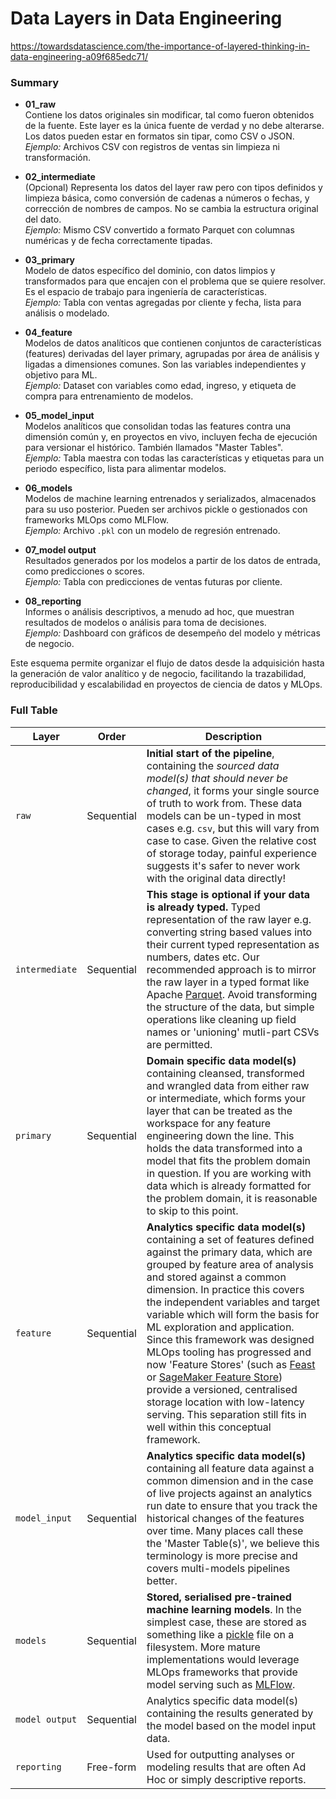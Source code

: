 # Data Layers in Data Engineering

https://towardsdatascience.com/the-importance-of-layered-thinking-in-data-engineering-a09f685edc71/


### Summary

- **01_raw**  
  Contiene los datos originales sin modificar, tal como fueron obtenidos de la fuente. Este layer es la única fuente de verdad y no debe alterarse. Los datos pueden estar en formatos sin tipar, como CSV o JSON.  
  *Ejemplo:* Archivos CSV con registros de ventas sin limpieza ni transformación.

- **02_intermediate**  
  (Opcional) Representa los datos del layer raw pero con tipos definidos y limpieza básica, como conversión de cadenas a números o fechas, y corrección de nombres de campos. No se cambia la estructura original del dato.  
  *Ejemplo:* Mismo CSV convertido a formato Parquet con columnas numéricas y de fecha correctamente tipadas.

- **03_primary**  
  Modelo de datos específico del dominio, con datos limpios y transformados para que encajen con el problema que se quiere resolver. Es el espacio de trabajo para ingeniería de características.  
  *Ejemplo:* Tabla con ventas agregadas por cliente y fecha, lista para análisis o modelado.

- **04_feature**  
  Modelos de datos analíticos que contienen conjuntos de características (features) derivadas del layer primary, agrupadas por área de análisis y ligadas a dimensiones comunes. Son las variables independientes y objetivo para ML.  
  *Ejemplo:* Dataset con variables como edad, ingreso, y etiqueta de compra para entrenamiento de modelos.

- **05_model_input**  
  Modelos analíticos que consolidan todas las features contra una dimensión común y, en proyectos en vivo, incluyen fecha de ejecución para versionar el histórico. También llamados "Master Tables".  
  *Ejemplo:* Tabla maestra con todas las características y etiquetas para un periodo específico, lista para alimentar modelos.

- **06_models**  
  Modelos de machine learning entrenados y serializados, almacenados para su uso posterior. Pueden ser archivos pickle o gestionados con frameworks MLOps como MLFlow.  
  *Ejemplo:* Archivo `.pkl` con un modelo de regresión entrenado.

- **07_model output**  
  Resultados generados por los modelos a partir de los datos de entrada, como predicciones o scores.  
  *Ejemplo:* Tabla con predicciones de ventas futuras por cliente.

- **08_reporting**  
  Informes o análisis descriptivos, a menudo ad hoc, que muestran resultados de modelos o análisis para toma de decisiones.  
  *Ejemplo:* Dashboard con gráficos de desempeño del modelo y métricas de negocio.

Este esquema permite organizar el flujo de datos desde la adquisición hasta la generación de valor analítico y de negocio, facilitando la trazabilidad, reproducibilidad y escalabilidad en proyectos de ciencia de datos y MLOps.





### Full Table

| Layer  |Order| Description  |
|- |-|- |
| `raw`  |Sequential| **Initial start of the pipeline**, containing the *sourced data model(s) that should never be changed*, it forms your single source of truth to work from. These data models can be un-typed in most cases e.g. `csv`, but this will vary from case to case. Given the relative cost of storage today, painful experience suggests it's safer to never work with the original data directly! |
| `intermediate`  |Sequential| **This stage is optional if your data is already typed.** Typed representation of the raw layer e.g. converting string based values into their current typed representation as numbers, dates etc. Our recommended approach is to mirror the raw layer in a typed format like Apache [Parquet](https://kedro.readthedocs.io/en/stable/kedro.extras.datasets.pandas.ParquetDataSet.html). Avoid transforming the structure of the data, but simple operations like cleaning up field names or 'unioning' mutli-part CSVs are permitted.  |
| `primary`  |Sequential| **Domain specific data model(s)** containing cleansed, transformed and wrangled data from either raw or intermediate, which forms your layer that can be treated as the workspace for any feature engineering down the line. This holds the data transformed into a model that fits the problem domain in question. If you are working with data which is already formatted for the problem domain, it is reasonable to skip to this point.|
| `feature`  |Sequential| **Analytics specific data model(s)** containing a set of features defined against the primary data, which are grouped by feature area of analysis and stored against a common dimension. In practice this covers the independent variables and target variable which will form the basis for ML exploration and application. Since this framework was designed MLOps tooling has progressed and now 'Feature Stores' (such as [Feast](https://feast.dev/) or [SageMaker Feature Store](https://aws.amazon.com/sagemaker/feature-store/)) provide a versioned, centralised storage location with low-latency serving. This separation still fits in well within this conceptual framework.|
| `model_input`  |Sequential| **Analytics specific data model(s)** containing all feature data against a common dimension and in the case of live projects against an analytics run date to ensure that you track the historical changes of the features over time. Many places call these the 'Master Table(s)', we believe this terminology is more precise and covers multi-models pipelines better.|
| `models`  |Sequential| **Stored, serialised pre-trained machine learning models**. In the simplest case, these are stored as something like a [pickle](https://docs.python.org/3/library/pickle.html) file on a filesystem. More mature implementations would leverage MLOps frameworks that provide model serving such as [MLFlow](https://databricks.com/blog/2020/06/25/announcing-mlflow-model-serving-on-databricks.html).   |
| `model output`  |Sequential| Analytics specific data model(s) containing the results generated by the model based on the model input data.  
|`reporting`|Free-form| Used for outputting analyses or modeling results that are often Ad Hoc or simply descriptive reports.